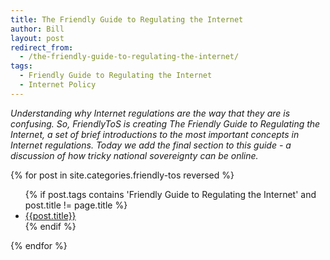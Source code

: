 ```yaml
---
title: The Friendly Guide to Regulating the Internet
author: Bill
layout: post
redirect_from:
  - /the-friendly-guide-to-regulating-the-internet/
tags:
  - Friendly Guide to Regulating the Internet
  - Internet Policy
---
```


*Understanding why Internet regulations are the way that they are is confusing.
So, FriendlyToS is creating The Friendly Guide to Regulating the Internet, a
set of brief introductions to the most important concepts in Internet
regulations. Today we add the final section to this guide - a discussion of how
tricky national sovereignty can be online.*

{% for post in site.categories.friendly-tos reversed %}
<ul>
  {% if post.tags contains 'Friendly Guide to Regulating the Internet' and post.title != page.title %}
  <li><a href="{{ post.url }}">{{post.title}}</a></li>
  {% endif %}
</ul>
{% endfor %}

